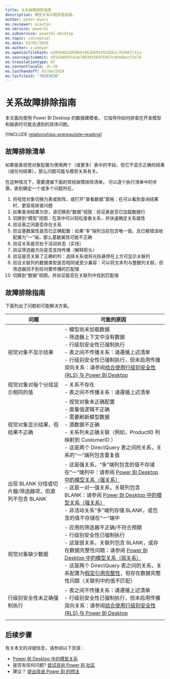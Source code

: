 ```yaml
---
title: 关系故障排除指南
description: 模型关系问题排查指南。
author: peter-myers
ms.reviewer: asaxton
ms.service: powerbi
ms.subservice: powerbi-desktop
ms.topic: conceptual
ms.date: 03/02/2020
ms.author: v-pemyer
ms.openlocfilehash: e2854d82d858bb1963b691d32d561c7b3bbfc11a
ms.sourcegitcommit: d55d3089fcb3e78930326975957c9940becf2e76
ms.translationtype: HT
ms.contentlocale: zh-CN
ms.lasthandoff: 03/04/2020
ms.locfileid: "78263636"
---
```

# <a name="relationship-troubleshooting-guidance"></a>关系故障排除指南

本文面向使用 Power BI Desktop 的数据建模者。 它指导你如何排查在开发模型和报表时可能会遇到的具体问题。

[!INCLUDE [relationships-prerequisite-reading](includes/relationships-prerequisite-reading.md)]

## <a name="troubleshooting-checklist"></a>故障排除清单

如果报表视觉对象配置为使用两个（或更多）表中的字段，但它不显示正确的结果（或任何结果），那么问题可能与模型关系有关。

在这种情况下，需要遵循下面的常规故障排除清单。 可以逐个执行清单中的步骤，直到确定一个或多个问题所在。

1. 将视觉对象切换为表或矩阵，或打开“查看数据”窗格：在可以看到查询结果时，更容易排查问题
1. 如果查询结果为空，请切换到“数据”视图：验证表是否已加载数据行
1. 切换到“模型”视图：在其中可以轻松查看关系，并快速确定关系属性
1. 验证表之间是否存在关系
1. 验证基数属性是否已正确配置：如果“多”端列当前包含唯一值，且已被错误地配置为“一”端，那么基数属性可能不正确
1. 验证关系是否处于活动状态（实线）
1. 验证筛选器方向是否支持传播（解释箭头）
1. 验证是否关联了正确的列：选择关系或将光标悬停在上方可显示关联列
1. 验证关联列的数据类型是否相同或至少兼容：可以将文本列与整数列关联，但筛选器找不到任何要传播的匹配值
1. 切换到“数据”视图，并验证能否在关联列中找到匹配值

## <a name="troubleshooting-guide"></a>故障排除指南

下面列出了问题和可能解决方案。

|问题|可能的原因|
|---------|---------|
|视觉对象不显示结果|- 模型尚未加载数据<br />- 筛选器上下文中没有数据<br />- 行级别安全性已强制执行<br />- 表之间不传播关系：请遵循上述清单 <br />- 行级别安全性已强制执行，但未启用传播双向关系：请参阅[结合使用行级别安全性 (RLS) 与 Power BI Desktop](../desktop-rls.md)|
|视觉对象对每个分组显示相同的值 |- 关系不存在<br />- 表之间不传播关系：请遵循上述清单 |
|视觉对象显示结果，但结果不正确|- 视觉对象未正确配置<br />- 度量值逻辑不正确<br />- 需要刷新模型数据<br />- 源数据不正确<br />- 关系列未正确关联（例如，ProductID  列映射到 CustomerID  ）<br />- 这是两个 DirectQuery 表之间的关系，关系的“一”端列包含重复值|
|出现 BLANK 分组或切片器/筛选器项，但源列不包含 BLANK|- 这是强关系，“多”端列包含的值不存储在“一”端列中：请参阅 [Power BI Desktop 中的模型关系（强关系）](../desktop-relationships-understand.md#strong-relationships)<br />- 这是一对一强关系，关联列包含 BLANK：请参阅 [Power BI Desktop 中的模型关系（强关系）](../desktop-relationships-understand.md#strong-relationships)<br />- 非活动关系“多”端列存储 BLANK，或包含的值不存储在“一”端中|
|视觉对象缺少数据|- 应用的筛选器不正确/不符合预期<br />- 行级别安全性已强制执行<br />- 这是弱关系，关联列包含 BLANK，或存在数据完整性问题：请参阅 [Power BI Desktop 中的模型关系（弱关系）](../desktop-relationships-understand.md#weak-relationships)<br />- 这是两个 DirectQuery 表之间的关系，关系配置为[假定引用完整性](../desktop-relationships-understand.md#assume-referential-integrity)，但存在数据完整性问题（关联列中的值不匹配）|
|行级别安全性未正确强制执行|- 表之间不传播关系：请遵循上述清单 <br />- 行级别安全性已强制执行，但未启用传播双向关系：请参阅[结合使用行级别安全性 (RLS) 与 Power BI Desktop](../desktop-rls.md)|
|||

## <a name="next-steps"></a>后续步骤

有关本文的详细信息，请参阅以下资源：

- [Power BI Desktop 中的模型关系](../desktop-relationships-understand.md)
- 是否有任何问题? [尝试咨询 Power BI 社区](https://community.powerbi.com/)
- 建议？ [提出改进 Power BI 的想法](https://ideas.powerbi.com/)
